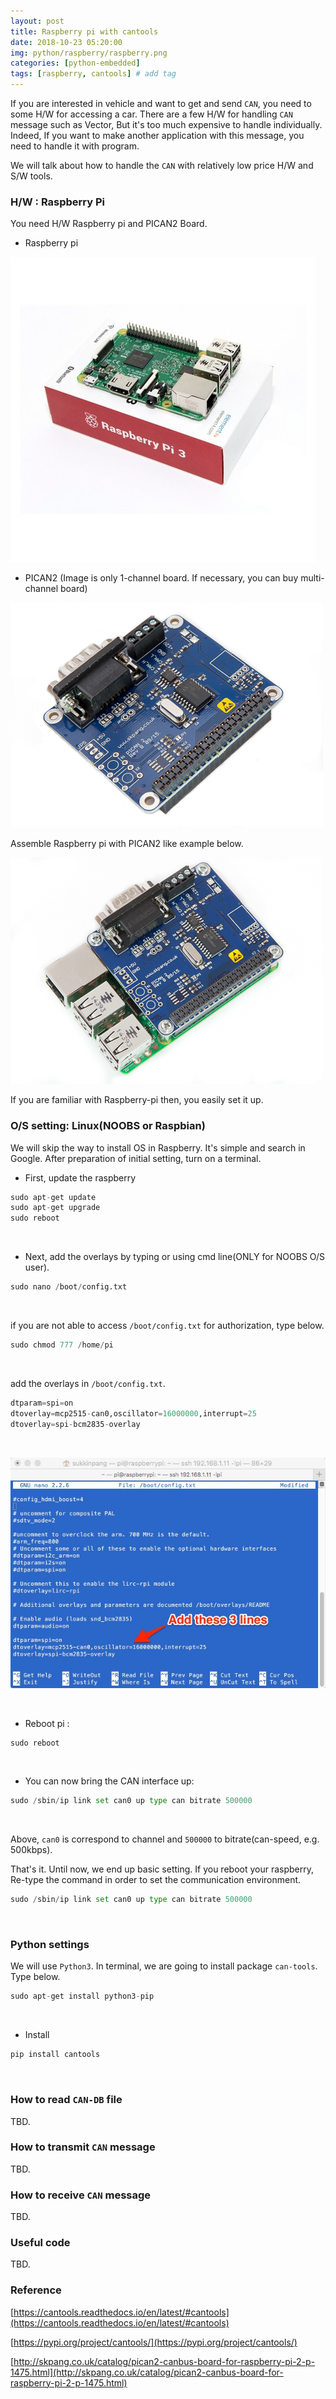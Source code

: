 ```yaml
---
layout: post
title: Raspberry pi with cantools  
date: 2018-10-23 05:20:00
img: python/raspberry/raspberry.png
categories: [python-embedded] 
tags: [raspberry, cantools] # add tag
---
```


If you are interested in vehicle and want to get and send `CAN`, you need to some H/W for accessing a car.
There are a few H/W for handling `CAN` message such as Vector, But it's too much expensive to handle individually.
Indeed, If you want to make another application with this message, you need to handle it with program.

We will talk about how to handle the `CAN` with relatively low price H/W and S/W tools.

### H/W : Raspberry Pi

You need H/W Raspberry pi and PICAN2 Board.

+ Raspberry pi

![pi3](../assets/img/python/raspberry/cantools/pi3.jpg)

+ PICAN2 (Image is only 1-channel board. If necessary, you can buy multi-channel board) 

![pican2](../assets/img/python/raspberry/cantools/pican2.jpg)

Assemble Raspberry pi with PICAN2 like example below.

![pican2_pi](../assets/img/python/raspberry/cantools/pican2_pi.jpg)


If you are familiar with Raspberry-pi then, you easily set it up.

### O/S setting: Linux(NOOBS or Raspbian)

We will skip the way to install OS in Raspberry. It's simple and search in Google.
After preparation of initial setting, turn on a terminal.

+ First, update the raspberry

```python
sudo apt-get update 
sudo apt-get upgrade 
sudo reboot
```

<br>

+ Next, add the overlays by typing or using cmd line(ONLY for NOOBS O/S user).

```python
sudo nano /boot/config.txt
```

<br>

if you are not able to access `/boot/config.txt` for authorization, type below.
```python
sudo chmod 777 /home/pi
```

<br>

add the overlays in `/boot/config.txt`.

```python
dtparam=spi=on 
dtoverlay=mcp2515-can0,oscillator=16000000,interrupt=25 
dtoverlay=spi-bcm2835-overlay
```

<br>

![overlays](../assets/img/python/raspberry/cantools/overlays.jpg)

<br>

+ Reboot pi :

```python
sudo reboot
```

<br>

+ You can now bring the CAN interface up:

```python
sudo /sbin/ip link set can0 up type can bitrate 500000
```

<br>

Above, `can0` is correspond to channel and `500000` to bitrate(can-speed, e.g. 500kbps).

That's it. Until now, we end up basic setting. If you reboot your raspberry, Re-type the command in order to set the communication environment.

```python
sudo /sbin/ip link set can0 up type can bitrate 500000
```

<br>

### Python settings

We will use `Python3`. In terminal, we are going to install package `can-tools`. Type below.

```python
sudo apt-get install python3-pip
```

<br>

+ Install

```python
pip install cantools
```

<br>

### How to read `CAN-DB` file

TBD.

### How to transmit `CAN` message

TBD.

### How to receive `CAN` message

TBD.

### Useful code

TBD.


### Reference

[https://cantools.readthedocs.io/en/latest/#cantools](https://cantools.readthedocs.io/en/latest/#cantools)

[https://pypi.org/project/cantools/](https://pypi.org/project/cantools/)

[http://skpang.co.uk/catalog/pican2-canbus-board-for-raspberry-pi-2-p-1475.html](http://skpang.co.uk/catalog/pican2-canbus-board-for-raspberry-pi-2-p-1475.html)






